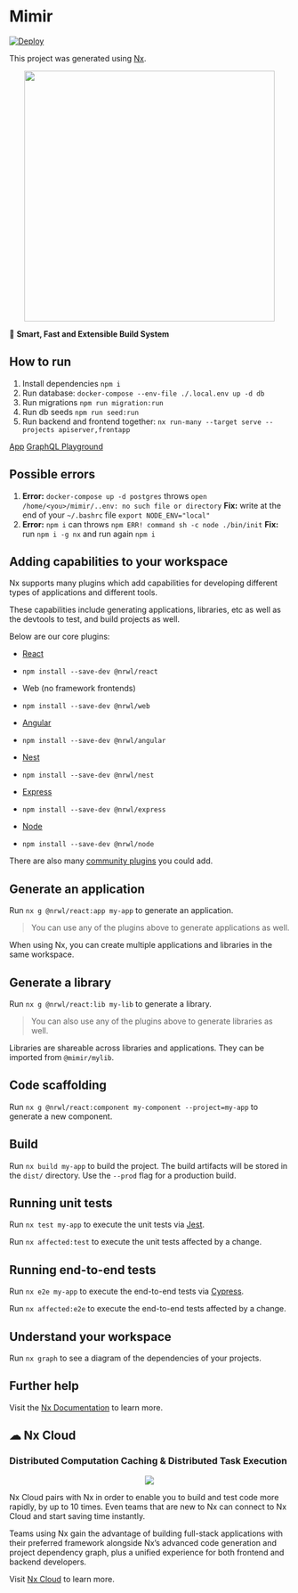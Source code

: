 # Mimir

[![Deploy](https://github.com/iTechLibrary/mimir/actions/workflows/deploy.yml/badge.svg)](https://github.com/iTechLibrary/mimir/actions/workflows/deploy.yml)

This project was generated using [Nx](https://nx.dev).

<p  style="text-align:  center;"><img  src="https://raw.githubusercontent.com/nrwl/nx/master/images/nx-logo.png"  width="450"></p>

🔎 **Smart, Fast and Extensible Build System**

## How to run

1. Install dependencies `npm i`
2. Run database: `docker-compose --env-file ./.local.env up -d db`
3. Run migrations `npm run migration:run`
4. Run db seeds `npm run seed:run`
5. Run backend and frontend together: `nx run-many --target serve --projects apiserver,frontapp`

[App](http://localhost:4200/)
[GraphQL Playground](http://localhost:3333/graphql)

## Possible errors

1. **Error:** `docker-compose up -d postgres` throws `open /home/<you>/mimir/..env: no such file or directory`
   **Fix:** write at the end of your `~/.bashrc` file `export NODE_ENV="local"`
2. **Error:** `npm i` can throws `npm ERR! command sh -c node ./bin/init`
   **Fix:** run `npm i -g nx` and run again `npm i`

## Adding capabilities to your workspace

Nx supports many plugins which add capabilities for developing different types of applications and different tools.

These capabilities include generating applications, libraries, etc as well as the devtools to test, and build projects as well.

Below are our core plugins:

- [React](https://reactjs.org)

- `npm install --save-dev @nrwl/react`

- Web (no framework frontends)

- `npm install --save-dev @nrwl/web`

- [Angular](https://angular.io)

- `npm install --save-dev @nrwl/angular`

- [Nest](https://nestjs.com)

- `npm install --save-dev @nrwl/nest`

- [Express](https://expressjs.com)

- `npm install --save-dev @nrwl/express`

- [Node](https://nodejs.org)

- `npm install --save-dev @nrwl/node`

There are also many [community plugins](https://nx.dev/community) you could add.

## Generate an application

Run `nx g @nrwl/react:app my-app` to generate an application.

> You can use any of the plugins above to generate applications as well.

When using Nx, you can create multiple applications and libraries in the same workspace.

## Generate a library

Run `nx g @nrwl/react:lib my-lib` to generate a library.

> You can also use any of the plugins above to generate libraries as well.

Libraries are shareable across libraries and applications. They can be imported from `@mimir/mylib`.

## Code scaffolding

Run `nx g @nrwl/react:component my-component --project=my-app` to generate a new component.

## Build

Run `nx build my-app` to build the project. The build artifacts will be stored in the `dist/` directory. Use the `--prod` flag for a production build.

## Running unit tests

Run `nx test my-app` to execute the unit tests via [Jest](https://jestjs.io).

Run `nx affected:test` to execute the unit tests affected by a change.

## Running end-to-end tests

Run `nx e2e my-app` to execute the end-to-end tests via [Cypress](https://www.cypress.io).

Run `nx affected:e2e` to execute the end-to-end tests affected by a change.

## Understand your workspace

Run `nx graph` to see a diagram of the dependencies of your projects.

## Further help

Visit the [Nx Documentation](https://nx.dev) to learn more.

## ☁ Nx Cloud

### Distributed Computation Caching & Distributed Task Execution

<p  style="text-align:  center;"><img  src="https://raw.githubusercontent.com/nrwl/nx/master/images/nx-cloud-card.png"></p>

Nx Cloud pairs with Nx in order to enable you to build and test code more rapidly, by up to 10 times. Even teams that are new to Nx can connect to Nx Cloud and start saving time instantly.

Teams using Nx gain the advantage of building full-stack applications with their preferred framework alongside Nx’s advanced code generation and project dependency graph, plus a unified experience for both frontend and backend developers.

Visit [Nx Cloud](https://nx.app/) to learn more.
